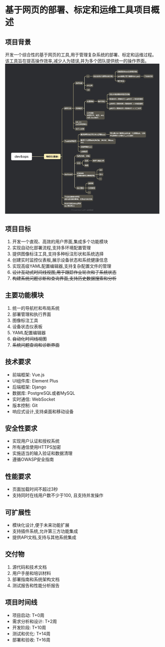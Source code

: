 # 基于网页的部署、标定和运维工具项目概述

## 项目背景

开发一个综合性的基于网页的工具,用于管理复杂系统的部署、标定和运维过程。该工具旨在提高操作效率,减少人为错误,并为多个团队提供统一的操作界面。
![arch](./devNops.jpg)
## 项目目标

1. 开发一个直观、高效的用户界面,集成多个功能模块
2. 实现自动化部署流程,支持多环境配置管理
3. 提供图像标注工具,支持多种标注形状和系统选择
4. 创建实时监控仪表板,展示设备状态和系统健康信息
5. 实现高级YAML配置编辑器,支持复杂配置文件的管理
6. <del>设计互动式时间线视图,用于跟踪作业轮次和子系统状态</del>
7. <del>构建系统问题诊断和查询界面,支持历史数据搜索和分析</del>

## 主要功能模块

1. 统一的导航栏和布局系统
2. 部署管理和执行界面
3. 图像标注工具
4. 设备状态仪表板
5. YAML配置编辑器
6. <del>自动化时间线视图</del>
7. <del>系统问题查询和诊断界面</del>

## 技术要求

- 前端框架: Vue.js
- UI组件库: Element Plus
- 后端框架: Django
- 数据库: PostgreSQL或者MySQL
- 实时通信: WebSocket
- 版本控制: Git
- 响应式设计,支持桌面和移动设备

## 安全性要求
- 实现用户认证和授权系统
- 所有通信使用HTTPS加密
- 实施适当的输入验证和数据清理
- 遵循OWASP安全指南

## 性能要求

- 页面加载时间不超过3秒
- 支持同时在线用户数不少于100, 且支持并发操作


## 可扩展性

- 模块化设计,便于未来功能扩展
- 支持插件系统,允许第三方功能集成
- 提供API文档,支持与其他系统集成

## 交付物

1. 源代码和技术文档
2. 用户手册和培训材料
3. 部署指南和系统架构文档
4. 测试报告和性能分析报告

## 项目时间线

- 项目启动: T+0周
- 需求分析和设计: T+2周
- 开发阶段: T+10周
- 测试和优化: T+14周
- 部署和验收: T+16周

